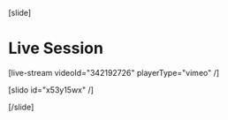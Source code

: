 [slide]
# Live Session

[live-stream videoId="342192726" playerType="vimeo" /]

[slido id="x53y15wx" /]

[/slide]